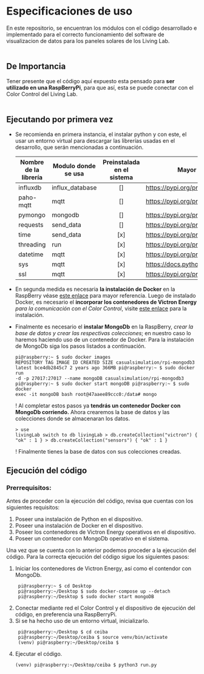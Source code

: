 # Especificaciones de uso
En este repositorio, se encuentran los módulos con el código desarrollado e implementado para el correcto funcionamiento del software de visualizacion de datos 
para los paneles solares de los Living Lab.
<br></br>

## De Importancia
Tener presente que el código aquí expuesto esta pensado para **ser utilizado en una RaspBerryPi**, para que así, esta se puede conectar con el Color Control del Living Lab.
<br></br>

## Ejecutando por primera vez
* Se recomienda en primera instancia, el instalar python y con este, el usar un entorno virtual para descargar las librerías usadas en el desarrollo, que serán mencionadas a continuación.
	
	| Nombre de la librería | Modulo donde se usa | Preinstalada en el sistema |Mayor información|
	|-----------------------| --------------------|----------------------------|-----------------|
	| influxdb              | influx_database     |<center>[]</center>         |https://pypi.org/project/influxdb/
	| paho-mqtt             | mqtt                |<center>[]</center>         | https://pypi.org/project/paho-mqtt/
	| pymongo		| mongodb	      |<center>[]</center>         | https://pypi.org/project/pymongo/
	| requests		| send_data	      |<center>[]</center>         | https://pypi.org/project/requests/
	| time 			| send_data           |<center>[x]</center>        | https://pypi.org/project/python-time/
	| threading	        | run		      |<center>[x]</center>        | https://pypi.org/project/threaded/
	| datetime		| mqtt		      |<center>[x]</center>        | https://pypi.org/project/DateTime/
	| sys			| mqtt	              |<center>[x]</center>        | https://docs.python.org/3/library/sys.html
	| ssl 		        | mqtt 	  	      |<center>[x]</center>        | https://pypi.org/project/ssl/

* En segunda medida es necesaria **la instalación de Docker** en la RaspBerry véase [este enlace](https://blog.desdelinux.net/como-instalar-docker-en-raspberry-pi-con-raspbian/) para mayor referencia. Luego de instalado Docker, es necesario el **incorporar los contenedores de Victron Energy** *para la comunicación con el Color Control*, visite [este enlace](https://github.com/victronenergy/venus-docker-grafana) para la instalación. 
* Finalmente es necesario el **instalar MongoDb** en la RaspBerry, *crear la base de datos y crear las respectivas colecciones*; en nuestro caso lo haremos haciendo uso de un contenedor de Docker. Para la instalación de MongoDb siga los pasos listados a continuación. 
		<pre><code>pi@raspberry:~ $ sudo docker images
		REPOSITORY 			 TAG	     IMAGE ID	     CREATED	     SIZE
		casualsimulation/rpi-mongodb3    latest      bce4db2845c7    2 years ago     366MB
		pi@raspberry:~ $ sudo docker run -d -p 27017:27017 --name mongoDB casualsimulation/rpi-mongodb3 
		pi@raspberry:~ $ sudo docker start mongoDB
		pi@raspberry:~ $ sudo docker exec -it mongoDB bash
		root@47aaee89ccc0:/data# mongo</code></pre>
		! Al completar estos pasos ya **tendrás un contenedor Docker con MongoDb corriendo.** Ahora crearemos la base de datos y las colecciones donde se almacenaran los datos.
		<pre><code>\> use livingLab 
		switch to db livingLab
		\> db.createCollection("victron")
		{ "ok" : 1 }
		\> db.createCollection("sensors")
		{ "ok" : 1 }</code></pre>
		! Finalmente tienes la base de datos con sus colecciones creadas.
		
## Ejecución del código
### Prerrequisitos:
Antes de proceder con la ejecución del código, revisa que cuentas con los siguientes requisitos:

1. Poseer una instalación de Python en el dispositivo. 
2. Poseer una instalación de Docker en el dispositivo.
3. Poseer los contenedores de Victron Energy operativos en el dispositivo.
4. Poseer un contenedor con MongoDb operativo en el sistema.

Una vez que se cuenta con lo anterior podemos proceder a la ejecución del código. Para la correcta ejecución del código sigue los siguientes pasos:

1. Iniciar los contenedores de Victron Energy, así como el contendor con MongoDb.
	<pre><code> pi@raspberry:~ $ cd Desktop
	pi@raspberry:~/Desktop $ sudo docker-compose up --detach
	pi@raspberry:~/Desktop $ sudo docker start mongoDB</code></pre>
2. Conectar mediante red el Color Control y el dispositivo de ejecución del código, en preferencia una RaspBerryPi.
3. Si se ha hecho uso de un entorno virtual, inicializarlo.
	<pre><code> pi@raspberry:~/Desktop $ cd ceiba
	pi@raspberry:~/Desktop/ceiba $ source venv/bin/activate
	(venv) pi@raspberry:~/Desktop/ceiba $</code></pre>
4. Ejecutar el código.
	<pre><code>(venv) pi@raspberry:~/Desktop/ceiba $ python3 run.py</code></pre>
